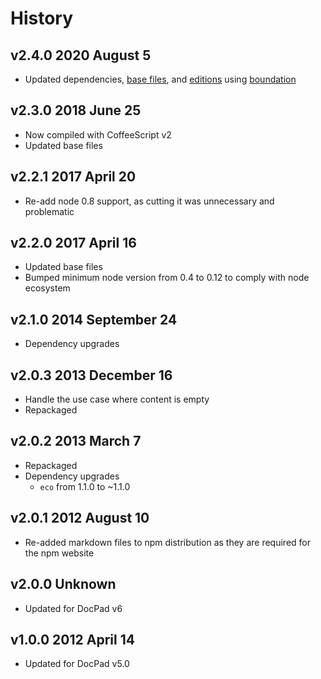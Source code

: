 # History

## v2.4.0 2020 August 5

-   Updated dependencies, [base files](https://github.com/bevry/base), and [editions](https://editions.bevry.me) using [boundation](https://github.com/bevry/boundation)

## v2.3.0 2018 June 25

-   Now compiled with CoffeeScript v2
-   Updated base files

## v2.2.1 2017 April 20

-   Re-add node 0.8 support, as cutting it was unnecessary and problematic

## v2.2.0 2017 April 16

-   Updated base files
-   Bumped minimum node version from 0.4 to 0.12 to comply with node ecosystem

## v2.1.0 2014 September 24

-   Dependency upgrades

## v2.0.3 2013 December 16

-   Handle the use case where content is empty
-   Repackaged

## v2.0.2 2013 March 7

-   Repackaged
-   Dependency upgrades
    - `eco` from 1.1.0 to ~1.1.0

## v2.0.1 2012 August 10

-   Re-added markdown files to npm distribution as they are required for the npm website

## v2.0.0 Unknown

-   Updated for DocPad v6

## v1.0.0 2012 April 14

-   Updated for DocPad v5.0
